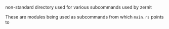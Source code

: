 non-standard directory used for various subcommands used by zernit

These are modules being used as subcommands from which `main.rs` points to
